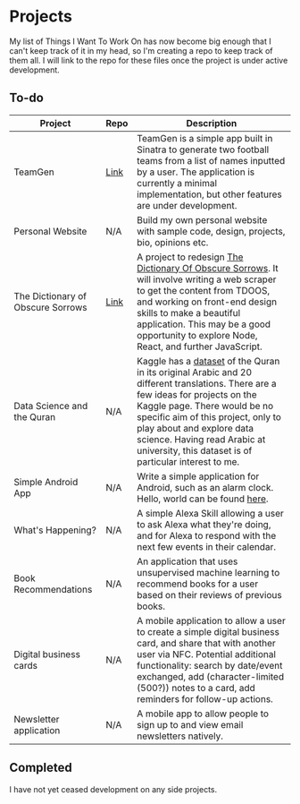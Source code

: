 # Projects

My list of Things I Want To Work On has now become big enough that I can't keep track of it in my head, so I'm creating a repo to keep track of them all. I will link to the repo for these files once the project is under active development.

## To-do

| Project | Repo | Description |
| --- | --- | --- |
| TeamGen | [Link](https://github.com/peterwdj/football-team-generator) | TeamGen is a simple app built in Sinatra to generate two football teams from a list of names inputted by a user. The application is currently a minimal implementation, but other features are under development. |
| Personal Website | N/A | Build my own personal website with sample code, design, projects, bio, opinions etc. |
| The Dictionary of Obscure Sorrows | [Link](https://github.com/peterwdj/tdoos-redesign) | A project to redesign [The Dictionary Of Obscure Sorrows](http://www.dictionaryofobscuresorrows.com/). It will involve writing a web scraper to get the content from TDOOS, and working on front-end design skills to make a beautiful application. This may be a good opportunity to explore Node, React, and further JavaScript. |
| Data Science and the Quran | N/A | Kaggle has a [dataset](https://www.kaggle.com/zusmani/the-holy-quran) of the Quran in its original Arabic and 20 different translations. There are a few ideas for projects on the Kaggle page. There would be no specific aim of this project, only to play about and explore data science. Having read Arabic at university, this dataset is of particular interest to me. |
| Simple Android App | N/A | Write a simple application for Android, such as an alarm clock. Hello, world can be found [here](https://github.com/peterwdj/hello-world-android). |
| What's Happening? | N/A | A simple Alexa Skill allowing a user to ask Alexa what they're doing, and for Alexa to respond with the next few events in their calendar. |
| Book Recommendations | N/A | An application that uses unsupervised machine learning to recommend books for a user based on their reviews of previous books. |
| Digital business cards | N/A | A mobile application to allow a user to create a simple digital business card, and share that with another user via NFC. Potential additional functionality: search by date/event exchanged, add (character-limited (500?)) notes to a card, add reminders for follow-up actions. |
| Newsletter application | N/A | A mobile app to allow people to sign up to and view email newsletters natively. |

## Completed

I have not yet ceased development on any side projects.

